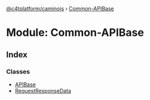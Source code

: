 [@c4tplatform/caminojs](../api.md) › [Common-APIBase](common_apibase.md)

# Module: Common-APIBase

## Index

### Classes

* [APIBase](../classes/common_apibase.apibase.md)
* [RequestResponseData](../classes/common_apibase.requestresponsedata.md)
